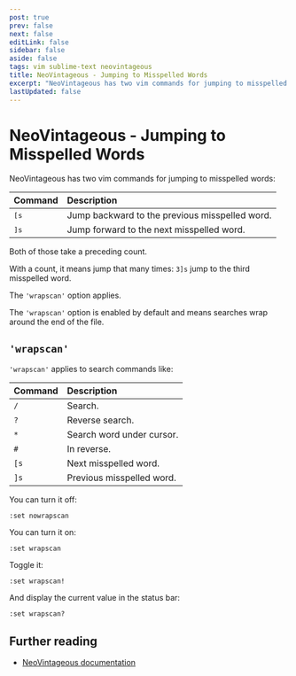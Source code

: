 ```yaml
---
post: true
prev: false
next: false
editLink: false
sidebar: false
aside: false
tags: vim sublime-text neovintageous
title: NeoVintageous - Jumping to Misspelled Words
excerpt: "NeoVintageous has two vim commands for jumping to misspelled words. [s Jump backward to the previous misspelled word. ]s Jump forward to the next misspelled word."
lastUpdated: false
---
```


# NeoVintageous - Jumping to Misspelled Words

NeoVintageous has two vim commands for jumping to misspelled words:

Command | Description
:------ | :----------
<kbd>[s</kbd> | Jump backward to the previous misspelled word.
<kbd>]s</kbd> | Jump forward to the next misspelled word.

Both of those take a preceding count.

With a count, it means jump that many times: `3]s` jump to the third misspelled word.

The `'wrapscan'` option applies.

The `'wrapscan'` option is enabled by default and means searches wrap around the end of the file.

## `'wrapscan'`

`'wrapscan'` applies to search commands like:

Command | Description
:------ | :----------
`/` | Search.
`?` | Reverse search.
`*` | Search word under cursor.
`#` | In reverse.
`[s` | Next misspelled word.
`]s` | Previous misspelled word.

You can turn it off:

```vim
:set nowrapscan
```

You can turn it on:

```vim
:set wrapscan
```

Toggle it:

```vim
:set wrapscan!
```

And display the current value in the status bar:

```vim
:set wrapscan?
```

## Further reading

* [NeoVintageous documentation](https://neovintageous.github.io/)
